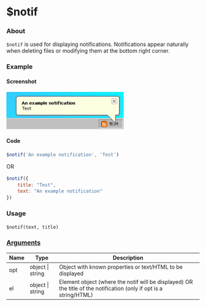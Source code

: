 # $notif

### About

`$notif` is used for displaying notifications. Notifications appear naturally when deleting files or modifying them at the bottom right corner.

### Example

<!-- tabs:start -->
#### **Screenshot**
![](../../assets/notif.png)

#### **Code**
```javascript
$notif('An example notification', 'Test')
```

OR

```javascript
$notif({
    title: "Test",
    text: "An example notification"
})
```

<!-- tabs:end -->

### Usage

`$notif(text, title)`

### [Arguments](args/)

| Name | Type            | Description                                                                                                        |
|------|-----------------|--------------------------------------------------------------------------------------------------------------------|
| opt  | object \| string | Object with known properties or text/HTML to be displayed                                                          |
| el   | object \| string | Element object (where the notif will be displayed) OR the title of the notification (only if opt is a string/HTML) |
